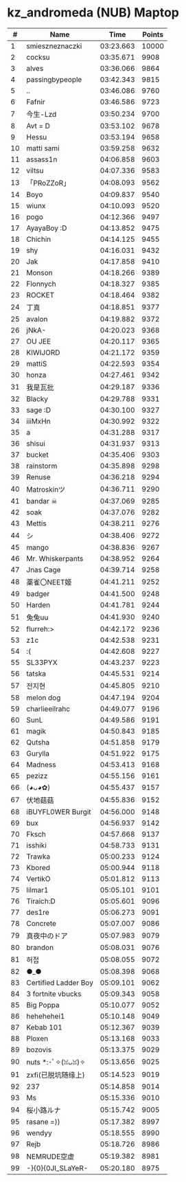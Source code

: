 # kz_andromeda (NUB) Maptop

|  # | Name | Time | Points |
|-------------- | -------------- | -------------- | -------------- | 
| 1 | smieszneznaczki | 03:23.663 | 10000 | 
| 2 | cocksu | 03:35.671 | 9908 | 
| 3 | alves | 03:36.066 | 9864 | 
| 4 | passingbypeople | 03:42.343 | 9815 | 
| 5 | .. | 03:46.086 | 9760 | 
| 6 | Fafnir | 03:46.586 | 9723 | 
| 7 | 今生-Lzd | 03:50.234 | 9700 | 
| 8 | Avt = D | 03:53.102 | 9678 | 
| 9 | Hessu | 03:53.194 | 9658 | 
| 10 | matti sami | 03:59.258 | 9632 | 
| 11 | assass1n | 04:06.858 | 9603 | 
| 12 | viltsu | 04:07.336 | 9583 | 
| 13 | 「PRoZZoR」 | 04:08.093 | 9562 | 
| 14 | Boyo | 04:09.837 | 9540 | 
| 15 | wiunx | 04:10.093 | 9520 | 
| 16 | pogo | 04:12.366 | 9497 | 
| 17 | AyayaBoy :D | 04:13.852 | 9475 | 
| 18 | Chichin | 04:14.125 | 9455 | 
| 19 | shy | 04:16.031 | 9432 | 
| 20 | Jak | 04:17.858 | 9410 | 
| 21 | Monson | 04:18.266 | 9389 | 
| 22 | Flonnych | 04:18.327 | 9385 | 
| 23 | ROCKET | 04:18.464 | 9382 | 
| 24 | 丁真 | 04:18.851 | 9377 | 
| 25 | avalon | 04:19.882 | 9372 | 
| 26 | jNkA- | 04:20.023 | 9368 | 
| 27 | OU JEE | 04:20.117 | 9365 | 
| 28 | KIWIJORD | 04:21.172 | 9359 | 
| 29 | mattiS | 04:22.593 | 9354 | 
| 30 | honza | 04:27.461 | 9342 | 
| 31 | 我是瓦批 | 04:29.187 | 9336 | 
| 32 | Blacky | 04:29.788 | 9331 | 
| 33 | sage :D | 04:30.100 | 9327 | 
| 34 | iiiMxHn | 04:30.992 | 9322 | 
| 35 | a | 04:31.288 | 9317 | 
| 36 | shisui | 04:31.937 | 9313 | 
| 37 | bucket | 04:35.406 | 9303 | 
| 38 | rainstorm | 04:35.898 | 9298 | 
| 39 | Renuse | 04:36.218 | 9294 | 
| 40 | Matroskinツ | 04:36.711 | 9290 | 
| 41 | bandar ☠ | 04:37.069 | 9285 | 
| 42 | soak | 04:37.076 | 9282 | 
| 43 | Mettis | 04:38.211 | 9276 | 
| 44 | シ | 04:38.406 | 9272 | 
| 45 | mango | 04:38.836 | 9267 | 
| 46 | Mr. Whiskerpants | 04:38.952 | 9264 | 
| 47 | Jnas Cage | 04:39.714 | 9258 | 
| 48 | 薬雀〇NEET姬 | 04:41.211 | 9252 | 
| 49 | badger | 04:41.500 | 9248 | 
| 50 | Harden | 04:41.781 | 9244 | 
| 51 | 兔兔uu | 04:41.930 | 9240 | 
| 52 | flurreh:> | 04:42.172 | 9236 | 
| 53 | z1c | 04:42.538 | 9231 | 
| 54 | :( | 04:42.608 | 9227 | 
| 55 | SL33PYX | 04:43.237 | 9223 | 
| 56 | tatska | 04:45.531 | 9214 | 
| 57 | 전지현 | 04:45.805 | 9210 | 
| 58 | melon dog | 04:47.194 | 9204 | 
| 59 | charlieeilrahc | 04:49.077 | 9196 | 
| 60 | SunL | 04:49.586 | 9191 | 
| 61 | magik | 04:50.843 | 9185 | 
| 62 | Qutsha | 04:51.858 | 9179 | 
| 63 | Gurylla | 04:51.922 | 9175 | 
| 64 | Madness | 04:53.413 | 9168 | 
| 65 | pezizz | 04:55.156 | 9161 | 
| 66 | (◕ᴗ◕✿) | 04:55.437 | 9157 | 
| 67 | 伏地菇菇 | 04:55.836 | 9152 | 
| 68 | iBUYFL0WER Burgit | 04:56.000 | 9148 | 
| 69 | bux | 04:56.937 | 9142 | 
| 70 | Fksch | 04:57.668 | 9137 | 
| 71 | isshiki | 04:58.733 | 9131 | 
| 72 | Trawka | 05:00.233 | 9124 | 
| 73 | Kbored | 05:00.944 | 9118 | 
| 74 | VertikO | 05:01.812 | 9113 | 
| 75 | lilmar1 | 05:05.101 | 9101 | 
| 76 | Tiraich:D | 05:05.601 | 9096 | 
| 77 | des1re | 05:06.273 | 9091 | 
| 78 | Concrete | 05:07.007 | 9086 | 
| 79 | 真夜中のドア | 05:07.983 | 9079 | 
| 80 | brandon | 05:08.031 | 9076 | 
| 81 | 허접 | 05:08.055 | 9072 | 
| 82 | ●_● | 05:08.398 | 9068 | 
| 83 | Certified Ladder Boy | 05:09.101 | 9062 | 
| 84 | 3 fortnite vbucks | 05:09.343 | 9058 | 
| 85 | Big Poppa | 05:10.077 | 9052 | 
| 86 | hehehehei1 | 05:10.148 | 9049 | 
| 87 | Kebab 101 | 05:12.367 | 9039 | 
| 88 | Ploxen | 05:13.168 | 9033 | 
| 89 | bozovis | 05:13.375 | 9029 | 
| 90 | nuts *:･ﾟ✧(ꈍᴗꈍ)✧ | 05:13.656 | 9025 | 
| 91 | zxfi(已脱坑随缘上) | 05:14.523 | 9019 | 
| 92 | 237 | 05:14.858 | 9014 | 
| 93 | Ms | 05:15.336 | 9010 | 
| 94 | 桜小路ルナ | 05:15.742 | 9005 | 
| 95 | rasane =)) | 05:17.382 | 8997 | 
| 96 | wendyy | 05:18.555 | 8990 | 
| 97 | Rejb | 05:18.726 | 8986 | 
| 98 | NEMRUDE空虚 | 05:19.382 | 8981 | 
| 99 | -}{0}{0JI_SLaYeR- | 05:20.180 | 8975 | 

